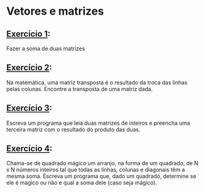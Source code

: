 <h1>Vetores e matrizes</h1>
<h2> <a href="#">Exercício 1</a>:</h2> 
<p>Fazer a soma de duas matrizes</p>
<h2><a href="#">Exercício 2</a>:</h2> 
<p>Na matemática, uma matriz transposta é o resultado da troca das linhas pelas colunas. Encontre a transposta de uma matriz dada.</p>
<h2><a href="#">Exercício 3</a>:</h2> 
<p>Escreva um programa que leia duas matrizes de inteiros e preencha uma terceira matriz com o resultado do produto das duas.</p>
<h2><a href="#">Exercício 4</a>:</h2> 
<p>Chama-se de quadrado mágico um arranjo, na forma de um quadrado, de N x N números inteiros tal que todas as linhas, colunas e diagonais têm a mesma soma. Escreva um programa que, dado um quadrado, determine se ele é magico ou não e qual a soma dele (caso seja mágico).</p>
